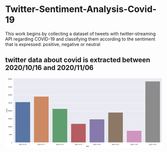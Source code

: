 # Twitter-Sentiment-Analysis-Covid-19
This work begins by collecting a dataset of tweets with twitter-streaming API regarding COVID-19 and classifying them according to the sentiment that is expressed: positive, negative or neutral
<h2>twitter data about covid is extracted between 2020/10/16 and 2020/11/06</h2>

<img src="date_covid.png" >
